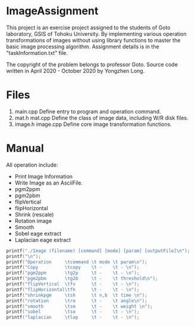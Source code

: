 # ImageAssignment

This project is an exercise project assigned to the students of Goto laboratory, GSIS of Tohoku University. 
By implementing various operation transformations of images without using library functions to master the basic image processing algorithm.
Assignment details is in the "taskInformation.txt" file.

The copyright of the problem belongs to professor Goto.
Source code written in April 2020 - October 2020 by Yongzhen Long.

# Files

1. main.cpp
    Define entry to program and operation command.
2. mat.h mat.cpp
    Define the class of image data, including W/R disk files.
3. image.h image.cpp
    Define core image transformation functions.


# Manual

All operation include:
* Print Image Information
* Write Image as an AsciiFile.
* pgm2ppm
* pgm2pbm
* flipVertical
* flipHorizontal
* Shrink (rescale)
* Rotation image
* Smooth
* Sobel eage extract
* Laplacian eage extract


```c
printf("./Image (filename) [command] [mode] [param] [outputFile]\n");
printf("\n");
printf("Operation     \tcommand \t mode \t param\n");
printf("Copy          \tcopy    \t -    \t - \n");
printf("pgm2ppm       \tg2p     \t -    \t - \n");
printf("pgm2pbm       \tg2b     \t -    \t threshold\n");
printf("flipVertical  \tfv      \t -    \t - \n");
printf("flipHorizontal\tfh      \t -    \t - \n");
printf("shrinkpgm     \tsh      \t n,b  \t time \n");
printf("rotation      \tro      \t -    \t angle\n");
printf("smooth        \tsm      \t -    \t weight \n");
printf("sobel         \tso      \t -    \t - \n");
printf("laplacian     \tlap     \t -    \t - \n");
```